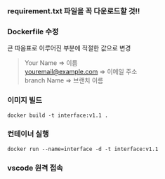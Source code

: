 ### **requirement.txt 파일을 꼭 다운로드할 것!!**

### Dockerfile 수정
큰 따옴표로 이루어진 부분에 적절한 값으로 변경
>Your Name => 이름  
>youremail@example.com => 이메일 주소  
>branch Name => 브랜치 이름  

### **이미지 빌드**  
```docker build -t interface:v1.1 .```  


### **컨테이너 실행**  
```docker run --name=interface -d -t interface:v1.1```  


### **vscode 원격 접속**